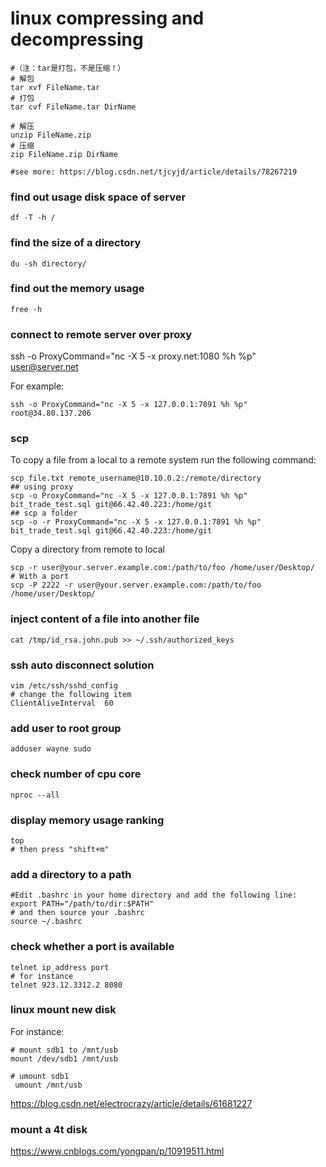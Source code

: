 # linux compressing and decompressing
```shell script
#（注：tar是打包，不是压缩！）
# 解包
tar xvf FileName.tar
# 打包
tar cvf FileName.tar DirName

# 解压
unzip FileName.zip
# 压缩
zip FileName.zip DirName

#see more: https://blog.csdn.net/tjcyjd/article/details/78267219
```

### find out usage disk space of server  
```shell script
df -T -h /
```

### find the size of a directory
```shell script
du -sh directory/
``` 


### find out the memory usage
```shell script
free -h
```

### connect to remote server over proxy
ssh -o ProxyCommand="nc -X 5 -x proxy.net:1080 %h %p" user@server.net

For example:
```shell script
ssh -o ProxyCommand="nc -X 5 -x 127.0.0.1:7891 %h %p" root@34.80.137.206
```

### scp
To copy a file from a local to a remote system run the following command:
```shell script
scp file.txt remote_username@10.10.0.2:/remote/directory
## using proxy
scp -o ProxyCommand="nc -X 5 -x 127.0.0.1:7891 %h %p" bit_trade_test.sql git@66.42.40.223:/home/git
## scp a folder 
scp -o -r ProxyCommand="nc -X 5 -x 127.0.0.1:7891 %h %p" bit_trade_test.sql git@66.42.40.223:/home/git
```
Copy a directory from remote to local
```shell script
scp -r user@your.server.example.com:/path/to/foo /home/user/Desktop/
# With a port 
scp -P 2222 -r user@your.server.example.com:/path/to/foo /home/user/Desktop/
```


### inject content of a file into another file
```shell script
cat /tmp/id_rsa.john.pub >> ~/.ssh/authorized_keys
``` 

### ssh auto disconnect solution
```shell script
vim /etc/ssh/sshd_config
# change the following item 
ClientAliveInterval  60
```

### add user to root group
```shell script
adduser wayne sudo
```

### check number of cpu core
```shell script
nproc --all
```

### display memory usage ranking 
```shell script
top 
# then press "shift+m"
``` 

### add a directory to a path
```shell script
#Edit .bashrc in your home directory and add the following line:
export PATH="/path/to/dir:$PATH"
# and then source your .bashrc
source ~/.bashrc
```

### check whether a port is available 
```shell script
telnet ip_address port
# for instance
telnet 923.12.3312.2 8080
```

### linux mount new disk
For instance:
```shell script
# mount sdb1 to /mnt/usb
mount /dev/sdb1 /mnt/usb

# umount sdb1
 umount /mnt/usb
```

https://blog.csdn.net/electrocrazy/article/details/61681227
### mount a 4t disk
https://www.cnblogs.com/yongpan/p/10919511.html